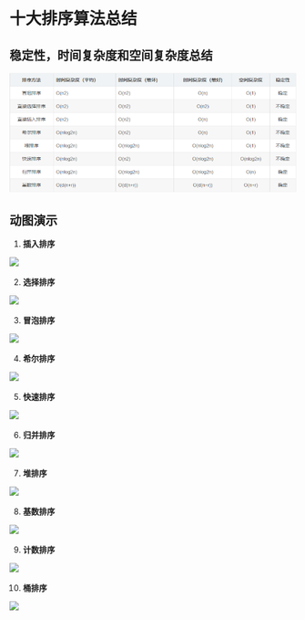 # 十大排序算法总结
## 稳定性，时间复杂度和空间复杂度总结
![](./image/排序总结.jpg)
## 动图演示
1. **插入排序**
   
![](https://images2017.cnblogs.com/blog/849589/201710/849589-20171015225645277-1151100000.gif)

2. **选择排序**

![](https://images2017.cnblogs.com/blog/849589/201710/849589-20171015224719590-1433219824.gif)

3. **冒泡排序**
   
![](https://images2017.cnblogs.com/blog/849589/201710/849589-20171015223238449-2146169197.gif)

4. **希尔排序**
   
![](https://images2018.cnblogs.com/blog/849589/201803/849589-20180331170017421-364506073.gif)

5. **快速排序**
   
![](https://images2017.cnblogs.com/blog/849589/201710/849589-20171015230936371-1413523412.gif)

6. **归并排序**
   
![](https://images2017.cnblogs.com/blog/849589/201710/849589-20171015230557043-37375010.gif)

7. **堆排序**
   
![](https://images2017.cnblogs.com/blog/849589/201710/849589-20171015231308699-356134237.gif)

8. **基数排序**
   
![](https://images2017.cnblogs.com/blog/849589/201710/849589-20171015232453668-1397662527.gif)

9.  **计数排序**
   
![](https://images2017.cnblogs.com/blog/849589/201710/849589-20171015231740840-6968181.gif)

10.  **桶排序**

![](https://images2017.cnblogs.com/blog/849589/201710/849589-20171015232107090-1920702011.png)
